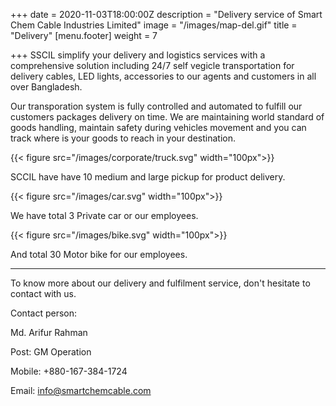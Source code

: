 +++
date = 2020-11-03T18:00:00Z
description = "Delivery service of Smart Chem Cable Industries Limited"
image = "/images/map-del.gif"
title = "Delivery"
[menu.footer]
weight = 7

+++
SSCIL simplify your delivery and logistics services with a comprehensive solution including 24/7 self vegicle transportation for delivery cables, LED lights, accessories to our agents and customers in all over Bangladesh.

Our transporation system is fully controlled and automated to fulfill our customers packages delivery on time. We are maintaining world standard of goods handling, maintain safety during vehicles movement and you can track where is your goods to reach in your destination.





{{< figure src="/images/corporate/truck.svg" width="100px">}}

SCCIL have have 10 medium and large pickup for product delivery. 


{{< figure src="/images/car.svg" width="100px">}}

We have total 3 Private car or our employees.


{{< figure src="/images/bike.svg" width="100px">}}

And total 30 Motor bike for our employees.


-----------

To know more about our delivery and fulfilment service, don't hesitate to contact with us. 

Contact person:

Md. Arifur Rahman

Post: GM Operation

Mobile: +880-167-384-1724

Email: info@smartchemcable.com